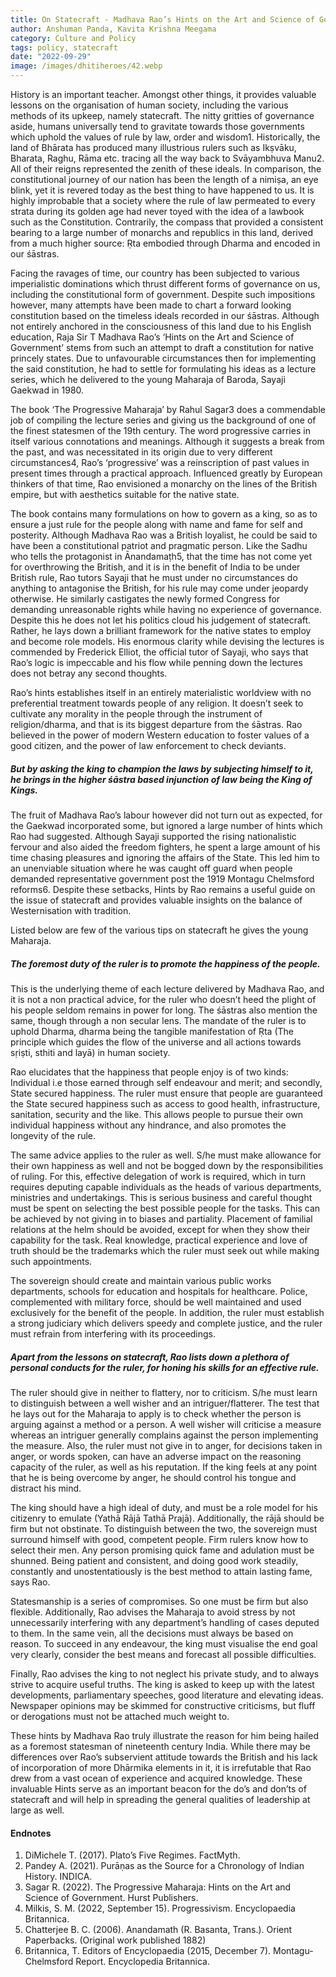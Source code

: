 ```yaml
---
title: On Statecraft - Madhava Rao’s Hints on the Art and Science of Government
author: Anshuman Panda, Kavita Krishna Meegama
category: Culture and Policy
tags: policy, statecraft
date: "2022-09-29"
image: /images/dhitiheroes/42.webp
---
```


History is an important teacher. Amongst other things, it provides valuable lessons on the organisation of human society, including the various methods of its upkeep, namely statecraft. The nitty gritties of governance aside, humans universally tend to gravitate towards those governments which uphold the values of rule by law, order and wisdom1. Historically, the land of Bhārata has produced many illustrious rulers such as Ikṣvāku, Bharata, Raghu, Rāma etc. tracing all the way back to Svāyambhuva Manu2. All of their reigns represented the zenith of these ideals. In comparison, the constitutional journey of our nation has been the length of a nimiṣa, an eye blink, yet it is revered today as the best thing to have happened to us. It is highly improbable that a society where the rule of law permeated to every strata during its golden age had never toyed with the idea of a lawbook such as the Constitution. Contrarily, the compass that provided a consistent bearing to a large number of monarchs and republics in this land, derived from a much higher source: Ṛta embodied through Dharma and encoded in our śāstras.

Facing the ravages of time, our country has been subjected to various imperialistic dominations which thrust different forms of governance on us, including the constitutional form of government. Despite such impositions however, many attempts have been made to chart a forward looking constitution based on the timeless ideals recorded in our śāstras. Although not entirely anchored in the consciousness of this land due to his English education, Raja Sir T Madhava Rao’s ‘Hints on the Art and Science of Government’ stems from such an attempt to draft a constitution for native princely states. Due to unfavourable circumstances then for implementing the said constitution, he had to settle for formulating his ideas as a lecture series, which he delivered to the young Maharaja of Baroda, Sayaji Gaekwad in 1980.

The book ‘The Progressive Maharaja’ by Rahul Sagar3 does a commendable job of compiling the lecture series and giving us the background of one of the finest statesmen of the 19th century. The word progressive carries in itself various connotations and meanings. Although it suggests a break from the past, and was necessitated in its origin due to very different circumstances4, Rao’s ‘progressive’ was a reinscription of past values in present times through a practical approach. Influenced greatly by European thinkers of that time, Rao envisioned a monarchy on the lines of the British empire, but with aesthetics suitable for the native state.

The book contains many formulations on how to govern as a king, so as to ensure a just rule for the people along with name and fame for self and posterity. Although Madhava Rao was a British loyalist, he could be said to have been a constitutional patriot and pragmatic person. Like the Sadhu who tells the protagonist in Ānandamaṭh5, that the time has not come yet for overthrowing the British, and it is in the benefit of India to be under British rule, Rao tutors Sayaji that he must under no circumstances do anything to antagonise the British, for his rule may come under jeopardy otherwise. He similarly castigates the newly formed Congress for demanding unreasonable rights while having no experience of governance. Despite this he does not let his politics cloud his judgement of statecraft. Rather, he lays down a brilliant framework for the native states to employ and become role models. His enormous clarity while devising the lectures is commended by Frederick Elliot, the official tutor of Sayaji, who says that Rao’s logic is impeccable and his flow while penning down the lectures does not betray any second thoughts.

Rao’s hints establishes itself in an entirely materialistic worldview with no preferential treatment towards people of any religion. It doesn’t seek to cultivate any morality in the people through the instrument of religion/dharma, and that is its biggest departure from the śāstras. Rao believed in the power of modern Western education to foster values of a good citizen, and the power of law enforcement to check deviants.

##### But by asking the king to champion the laws by subjecting himself to it, he brings in the higher śāstra based injunction of law being the King of Kings.

The fruit of Madhava Rao’s labour however did not turn out as expected, for the Gaekwad incorporated some, but ignored a large number of hints which Rao had suggested. Although Sayaji supported the rising nationalistic fervour and also aided the freedom fighters, he spent a large amount of his time chasing pleasures and ignoring the affairs of the State. This led him to an unenviable situation where he was caught off guard when people demanded representative government post the 1919 Montagu Chelmsford reforms6. Despite these setbacks, Hints by Rao remains a useful guide on the issue of statecraft and provides valuable insights on the balance of Westernisation with tradition.

Listed below are few of the various tips on statecraft he gives the young Maharaja.

##### The foremost duty of the ruler is to promote the happiness of the people.

This is the underlying theme of each lecture delivered by Madhava Rao, and it is not a non practical advice, for the ruler who doesn’t heed the plight of his people seldom remains in power for long. The śāstras also mention the same, though through a non secular lens. The mandate of the ruler is to uphold Dharma, dharma being the tangible manifestation of Ṛta (The principle which guides the flow of the universe and all actions towards sṛiṣti, sthiti and layā) in human society.

Rao elucidates that the happiness that people enjoy is of two kinds: Individual i.e those earned through self endeavour and merit; and secondly, State secured happiness. The ruler must ensure that people are guaranteed the State secured happiness such as access to good health, infrastructure, sanitation, security and the like. This allows people to pursue their own individual happiness without any hindrance, and also promotes the longevity of the rule.

The same advice applies to the ruler as well. S/he must make allowance for their own happiness as well and not be bogged down by the responsibilities of ruling. For this, effective delegation of work is required, which in turn requires deputing capable individuals as the heads of various departments, ministries and undertakings. This is serious business and careful thought must be spent on selecting the best possible people for the tasks. This can be achieved by not giving in to biases and partiality. Placement of familial relations at the helm should be avoided, except for when they show their capability for the task. Real knowledge, practical experience and love of truth should be the trademarks which the ruler must seek out while making such appointments.

The sovereign should create and maintain various public works departments, schools for education and hospitals for healthcare. Police, complemented with military force, should be well maintained and used exclusively for the benefit of the people. In addition, the ruler must establish a strong judiciary which delivers speedy and complete justice, and the ruler must refrain from interfering with its proceedings.

##### Apart from the lessons on statecraft, Rao lists down a plethora of personal conducts for the ruler, for honing his skills for an effective rule.

The ruler should give in neither to flattery, nor to criticism. S/he must learn to distinguish between a well wisher and an intriguer/flatterer. The test that he lays out for the Maharaja to apply is to check whether the person is arguing against a method or a person. A well wisher will criticise a measure whereas an intriguer generally complains against the person implementing the measure. Also, the ruler must not give in to anger, for decisions taken in anger, or words spoken, can have an adverse impact on the reasoning capacity of the ruler, as well as his reputation. If the king feels at any point that he is being overcome by anger, he should control his tongue and distract his mind.

The king should have a high ideal of duty, and must be a role model for his citizenry to emulate (Yathā Rājā Tathā Prajā). Additionally, the rājā should be firm but not obstinate. To distinguish between the two, the sovereign must surround himself with good, competent people. Firm rulers know how to select their men. Any person promising quick fame and adulation must be shunned. Being patient and consistent, and doing good work steadily, constantly and unostentatiously is the best method to attain lasting fame, says Rao.

Statesmanship is a series of compromises. So one must be firm but also flexible. Additionally, Rao advises the Maharaja to avoid stress by not unnecessarily interfering with any department’s handling of cases deputed to them. In the same vein, all the decisions must always be based on reason. To succeed in any endeavour, the king must visualise the end goal very clearly, consider the best means and forecast all possible difficulties.

Finally, Rao advises the king to not neglect his private study, and to always strive to acquire useful truths. The king is asked to keep up with the latest developments, parliamentary speeches, good literature and elevating ideas. Newspaper opinions may be skimmed for constructive criticisms, but fluff or derogations must not be attached much weight to.

These hints by Madhava Rao truly illustrate the reason for him being hailed as a foremost statesman of nineteenth century India. While there may be differences over Rao’s subservient attitude towards the British and his lack of incorporation of more Dhārmika elements in it, it is irrefutable that Rao drew from a vast ocean of experience and acquired knowledge. These invaluable Hints serve as an important beacon for the do’s and don’ts of statecraft and will help in spreading the general qualities of leadership at large as well.

#### Endnotes
1. DiMichele T. (2017). Plato’s Five Regimes. FactMyth.
2. Pandey A. (2021). Purāṇas as the Source for a Chronology of Indian History. INDICA.
3. Sagar R. (2022). The Progressive Maharaja: Hints on the Art and Science of Government. Hurst Publishers.
4. Milkis, S. M. (2022, September 15). Progressivism. Encyclopaedia Britannica.
5. Chatterjee B. C. (2006). Anandamath (R. Basanta, Trans.). Orient Paperbacks. (Original work published 1882)
6. Britannica, T. Editors of Encyclopaedia (2015, December 7). Montagu-Chelmsford Report. Encyclopedia Britannica.